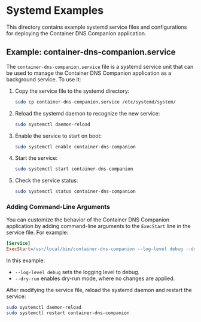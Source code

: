 # Systemd Examples

This directory contains example systemd service files and configurations for deploying the Container DNS Companion application.

## Example: container-dns-companion.service

The `container-dns-companion.service` file is a systemd service unit that can be used to manage the Container DNS Companion application as a background service. To use it:

1. Copy the service file to the systemd directory:

   ```bash
   sudo cp container-dns-companion.service /etc/systemd/system/
   ```

2. Reload the systemd daemon to recognize the new service:

   ```bash
   sudo systemctl daemon-reload
   ```

3. Enable the service to start on boot:

   ```bash
   sudo systemctl enable container-dns-companion
   ```

4. Start the service:

   ```bash
   sudo systemctl start container-dns-companion
   ```

5. Check the service status:

   ```bash
   sudo systemctl status container-dns-companion
   ```

### Adding Command-Line Arguments

You can customize the behavior of the Container DNS Companion application by adding command-line arguments to the `ExecStart` line in the service file. For example:

```ini
[Service]
ExecStart=/usr/local/bin/container-dns-companion --log-level debug --dry-run
```

In this example:

- `--log-level debug` sets the logging level to debug.
- `--dry-run` enables dry-run mode, where no changes are applied.

After modifying the service file, reload the systemd daemon and restart the service:

```bash
sudo systemctl daemon-reload
sudo systemctl restart container-dns-companion
```
